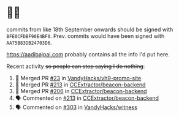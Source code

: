 # 👋🏻
<!--
**aadibajpai/aadibajpai** is a ✨ _special_ ✨ repository because its `README.md` (this file) appears on your GitHub profile.
-->
commits from like 18th September onwards should be signed with `BFE0CFDBF90E4BF0`. Prev. commits would have been signed with `AA75B83DB24703D6`.

https://aadibajpai.com probably contains all the info I'd put here.

Recent activity ~~so people can stop saying I do nothing~~:
<!--START_SECTION:activity-->
1. 🎉 Merged PR [#23](https://github.com/VandyHacks/vh9-promo-site/pull/23) in [VandyHacks/vh9-promo-site](https://github.com/VandyHacks/vh9-promo-site)
2. 🎉 Merged PR [#213](https://github.com/CCExtractor/beacon-backend/pull/213) in [CCExtractor/beacon-backend](https://github.com/CCExtractor/beacon-backend)
3. 🎉 Merged PR [#206](https://github.com/CCExtractor/beacon-backend/pull/206) in [CCExtractor/beacon-backend](https://github.com/CCExtractor/beacon-backend)
4. 🗣 Commented on [#213](https://github.com/CCExtractor/beacon-backend/issues/213) in [CCExtractor/beacon-backend](https://github.com/CCExtractor/beacon-backend)
5. 🗣 Commented on [#303](https://github.com/VandyHacks/witness/issues/303) in [VandyHacks/witness](https://github.com/VandyHacks/witness)
<!--END_SECTION:activity-->
